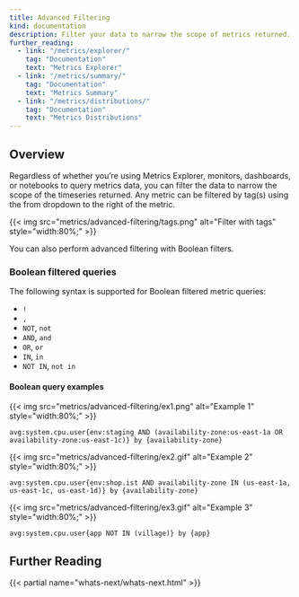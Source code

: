 ```yaml
---
title: Advanced Filtering
kind: documentation
description: Filter your data to narrow the scope of metrics returned.
further_reading:
  - link: "/metrics/explorer/"
    tag: "Documentation"
    text: "Metrics Explorer"
  - link: "/metrics/summary/"
    tag: "Documentation"
    text: "Metrics Summary"
  - link: "/metrics/distributions/"
    tag: "Documentation"
    text: "Metrics Distributions"
---
```


## Overview

Regardless of whether you’re using Metrics Explorer, monitors, dashboards, or notebooks to query metrics data, you can filter the data to narrow the scope of the timeseries returned. Any metric can be filtered by tag(s) using the from dropdown to the right of the metric. 

{{< img src="metrics/advanced-filtering/tags.png" alt="Filter with tags"  style="width:80%;" >}}

You can also perform advanced filtering with Boolean filters.

### Boolean filtered queries 

The following syntax is supported for Boolean filtered metric queries: 

- `!`
- `,`
- `NOT`, `not`
- `AND`, `and`
- `OR`, `or`
- `IN`, `in`
- `NOT IN`, `not in`

#### Boolean query examples

{{< img src="metrics/advanced-filtering/ex1.png" alt="Example 1"  style="width:80%;" >}}

```
avg:system.cpu.user{env:staging AND (availability-zone:us-east-1a OR availability-zone:us-east-1c)} by {availability-zone}
```


{{< img src="metrics/advanced-filtering/ex2.gif" alt="Example 2"  style="width:80%;" >}}

```
avg:system.cpu.user{env:shop.ist AND availability-zone IN (us-east-1a, us-east-1c, us-east-1d)} by {availability-zone}
```


{{< img src="metrics/advanced-filtering/ex3.gif" alt="Example 3"  style="width:80%;" >}}

```
avg:system.cpu.user{app NOT IN (village)} by {app}
```

## Further Reading

{{< partial name="whats-next/whats-next.html" >}}
